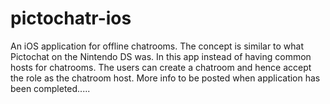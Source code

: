 # pictochatr-ios
An iOS application for offline chatrooms. The concept is similar to what Pictochat on the Nintendo DS was. In this app instead of having common hosts for chatrooms. The users can create a chatroom and hence accept the role as the chatroom host. More info to be posted when application has been completed.....
